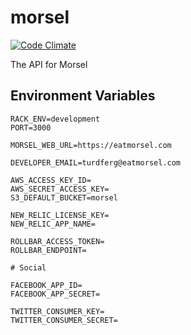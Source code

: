 morsel
==========

[![Code Climate](https://codeclimate.com/repos/52b35105f3ea0062e700353a/badges/ff8fda8c47176e04cee8/gpa.png)](https://codeclimate.com/repos/52b35105f3ea0062e700353a/feed)

The API for Morsel

## Environment Variables

```
RACK_ENV=development
PORT=3000

MORSEL_WEB_URL=https://eatmorsel.com

DEVELOPER_EMAIL=turdferg@eatmorsel.com

AWS_ACCESS_KEY_ID=
AWS_SECRET_ACCESS_KEY=
S3_DEFAULT_BUCKET=morsel

NEW_RELIC_LICENSE_KEY=
NEW_RELIC_APP_NAME=

ROLLBAR_ACCESS_TOKEN=
ROLLBAR_ENDPOINT=

# Social

FACEBOOK_APP_ID=
FACEBOOK_APP_SECRET=

TWITTER_CONSUMER_KEY=
TWITTER_CONSUMER_SECRET=
```
